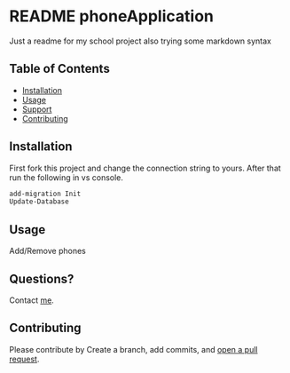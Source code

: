 
# README phoneApplication

Just a readme for my school project also trying some markdown syntax

## Table of Contents

- [Installation](#installation)
- [Usage](#usage)
- [Support](#support)
- [Contributing](#contributing)

## Installation

First fork this project and change the connection string to yours. After that run the following in vs console.
```sh
add-migration Init
Update-Database
```

## Usage

Add/Remove phones 

## Questions?

Contact [me](https://mikeoverbeek.com).

## Contributing

Please contribute by Create a branch, add commits, and [open a pull request](https://dev.azure.com/mikeoverbeek/_git/phoneApplication/pullrequests?_a=active).